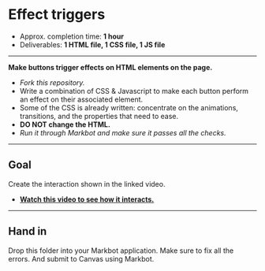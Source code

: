 # Effect triggers

- Approx. completion time: **1 hour**
- Deliverables: **1 HTML file, 1 CSS file, 1 JS file**

---

**Make buttons trigger effects on HTML elements on the page.**

- *Fork this repository.*
- Write a combination of CSS & Javascript to make each button perform an effect on their associated element.
- Some of the CSS is already written: concentrate on the animations, transitions, and the properties that need to ease.
- **DO NOT change the HTML.**
- *Run it through Markbot and make sure it passes all the checks.*

---

## Goal

Create the interaction shown in the linked video.

- [**Watch this video to see how it interacts.**](https://youtu.be/RwLVZmCUqOY)

---

## Hand in

Drop this folder into your Markbot application. Make sure to fix all the errors. And submit to Canvas using Markbot.
